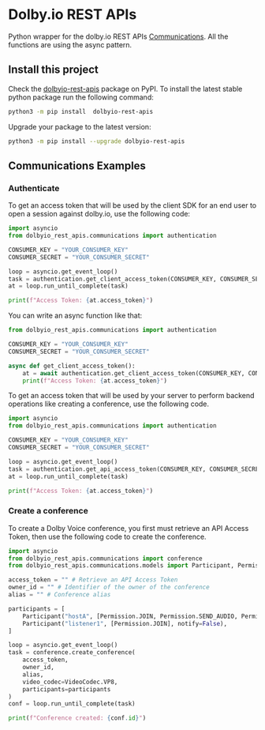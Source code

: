 # Dolby.io REST APIs

Python wrapper for the dolby.io REST APIs [Communications](https://docs.dolby.io/interactivity/reference/authentication-api). All the functions are using the async pattern.

## Install this project

Check the [dolbyio-rest-apis](https://pypi.org/project/dolbyio-rest-apis/) package on PyPI. To install the latest stable python package run the following command: 

```bash
python3 -m pip install  dolbyio-rest-apis
```

Upgrade your package to the latest version:

```bash
python3 -m pip install --upgrade dolbyio-rest-apis
```

## Communications Examples

### Authenticate

To get an access token that will be used by the client SDK for an end user to open a session against dolby.io, use the following code:

```python
import asyncio
from dolbyio_rest_apis.communications import authentication

CONSUMER_KEY = "YOUR_CONSUMER_KEY"
CONSUMER_SECRET = "YOUR_CONSUMER_SECRET"

loop = asyncio.get_event_loop()
task = authentication.get_client_access_token(CONSUMER_KEY, CONSUMER_SECRET)
at = loop.run_until_complete(task)

print(f"Access Token: {at.access_token}")
```

You can write an async function like that:

```python
from dolbyio_rest_apis.communications import authentication

CONSUMER_KEY = "YOUR_CONSUMER_KEY"
CONSUMER_SECRET = "YOUR_CONSUMER_SECRET"

async def get_client_access_token():
    at = await authentication.get_client_access_token(CONSUMER_KEY, CONSUMER_SECRET)
    print(f"Access Token: {at.access_token}")

```

To get an access token that will be used by your server to perform backend operations like creating a conference, use the following code.

```python
import asyncio
from dolbyio_rest_apis.communications import authentication

CONSUMER_KEY = "YOUR_CONSUMER_KEY"
CONSUMER_SECRET = "YOUR_CONSUMER_SECRET"

loop = asyncio.get_event_loop()
task = authentication.get_api_access_token(CONSUMER_KEY, CONSUMER_SECRET)
at = loop.run_until_complete(task)

print(f"Access Token: {at.access_token}")
```

### Create a conference

To create a Dolby Voice conference, you first must retrieve an API Access Token, then use the following code to create the conference.

```python
import asyncio
from dolbyio_rest_apis.communications import conference
from dolbyio_rest_apis.communications.models import Participant, Permission, VideoCodec

access_token = "" # Retrieve an API Access Token
owner_id = "" # Identifier of the owner of the conference
alias = "" # Conference alias

participants = [
    Participant("hostA", [Permission.JOIN, Permission.SEND_AUDIO, Permission.SEND_VIDEO], notify=True),
    Participant("listener1", [Permission.JOIN], notify=False),
]

loop = asyncio.get_event_loop()
task = conference.create_conference(
    access_token,
    owner_id,
    alias,
    video_codec=VideoCodec.VP8,
    participants=participants
)
conf = loop.run_until_complete(task)

print(f"Conference created: {conf.id}")
```
